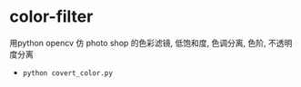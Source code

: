 # color-filter
用python opencv 仿 photo shop 的色彩滤镜, 低饱和度, 色调分离, 色阶, 不透明度分离

* `python covert_color.py`